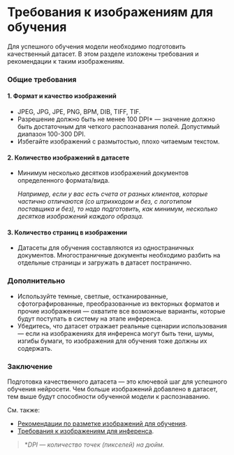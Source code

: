 # Требования к изображениям для обучения 

Для успешного обучения модели необходимо подготовить качественный датасет. В этом разделе изложены требования и рекомендации к таким изображениям.

### Общие требования

#### 1. Формат и качество изображений
- JPEG, JPG, JPE, PNG, BPM, DIB, TIFF, TIF.
- Разрешение должно быть не менее 100 DPI\* — значение должно быть достаточным для четкого распознавания полей. Допустимый диапазон 100-300 DPI.
- Избегайте изображений с размытостью, плохо читаемым текстом.

#### 2. Количество изображений в датасете
- Минимум несколько десятков изображений документов определенного формата/вида.
    
  *Например, если у вас есть счета от разных клиентов, которые частично отличаются (со штрихкодом и без, с логотипом поставщика и без), то надо подготовить, как минимум, несколько десятков изображений каждого образца.*

#### 3. **Количество страниц в изображении**
- Датасеты для обучения составляются из одностраничных документов. Многостраничные документы необходимо разбить на отдельные страницы и загружать в датасет постранично.

### Дополнительно
- Используйте темные, светлые, остканированные, сфотографированные, преобразованные из векторных форматов и прочие изображения — охватите все возможные варианты, которые будут поступать в систему на этапе инференса.
- Убедитесь, что датасет отражает реальные сценарии использования — если на изображениях для инференса могут быть тени, шумы, изгибы бумаги, то изображения для обучения тоже должны их содержать.


### Заключение

Подготовка качественного датасета — это ключевой шаг для успешного обучения нейросети. Чем больше изображений добавлено в датасет, тем выше будут способности обученной модели к распознаванию. 

См. также:
- [Рекомендации по разметке изображений для обучения](https://docs.primo-rpa.ru/primo-rpa/primo-rpa-ai-server/user/smart-ocr/labeling/requirements).
- [Требования к изображениям для инференса](https://docs.primo-rpa.ru/primo-rpa/primo-rpa-ai-server/user/smart-ocr/requirements/inference-quality-requirements).


> \**DPI — количество точек (пикселей) на дюйм.*
